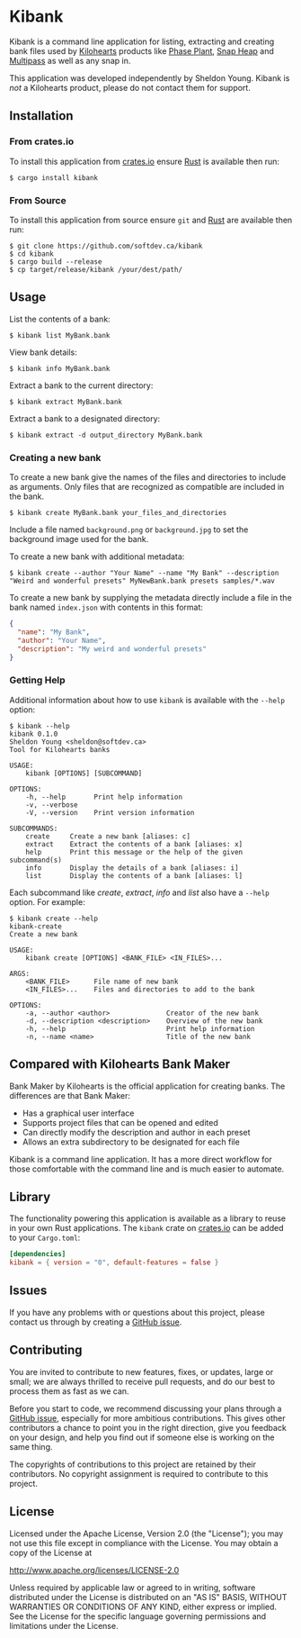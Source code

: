 # Kibank

Kibank is a command line application for listing, extracting and creating bank
files used by [Kilohearts](https://kilohearts.com) products like
[Phase Plant](https://kilohearts.com/products/phase_plant),
[Snap Heap](https://kilohearts.com/products/multipass) and
[Multipass](https://kilohearts.com/products/multipass) as well as any snap in.

This application was developed independently by Sheldon Young. Kibank is *not* 
a Kilohearts product, please do not contact them for support.

## Installation

### From crates.io

To install this application from [crates.io](https://crates.io/crates/kibank)
ensure [Rust](https://rust-lang.org) is available then run:

```shell
$ cargo install kibank
```

### From Source

To install this application from source ensure `git` and 
[Rust](https://rust-lang.org) are available then run:

```shell
$ git clone https://github.com/softdev.ca/kibank
$ cd kibank 
$ cargo build --release
$ cp target/release/kibank /your/dest/path/
```

## Usage

List the contents of a bank:

```shell
$ kibank list MyBank.bank
```

View bank details:

```shell
$ kibank info MyBank.bank
```

Extract a bank to the current directory:

```shell
$ kibank extract MyBank.bank
```

Extract a bank to a designated directory:

```shell
$ kibank extract -d output_directory MyBank.bank
```

### Creating a new bank

To create a new bank give the names of the files and directories to include as
arguments. Only files that are recognized as compatible are included in the bank.

```shell
$ kibank create MyBank.bank your_files_and_directories
```

Include a file named `background.png` or `background.jpg` to set the background
image used for the bank.

To create a new bank with additional metadata:

```shell
$ kibank create --author "Your Name" --name "My Bank" --description "Weird and wonderful presets" MyNewBank.bank presets samples/*.wav
```

To create a new bank by supplying the metadata directly include a file in the
bank named `index.json` with contents in this format:

```json
{
  "name": "My Bank",
  "author": "Your Name",
  "description": "My weird and wonderful presets"
}
```

### Getting Help

Additional information about how to use `kibank` is available with the `--help` option:

```console
$ kibank --help
kibank 0.1.0
Sheldon Young <sheldon@softdev.ca>
Tool for Kilohearts banks

USAGE:
    kibank [OPTIONS] [SUBCOMMAND]

OPTIONS:
    -h, --help       Print help information
    -v, --verbose
    -V, --version    Print version information

SUBCOMMANDS:
    create     Create a new bank [aliases: c]
    extract    Extract the contents of a bank [aliases: x]
    help       Print this message or the help of the given subcommand(s)
    info       Display the details of a bank [aliases: i]
    list       Display the contents of a bank [aliases: l]
```

Each subcommand like *create*, *extract*, *info* and *list* also have a `--help`
option. For example:

```console
$ kibank create --help
kibank-create
Create a new bank

USAGE:
    kibank create [OPTIONS] <BANK_FILE> <IN_FILES>...

ARGS:
    <BANK_FILE>      File name of new bank
    <IN_FILES>...    Files and directories to add to the bank

OPTIONS:
    -a, --author <author>              Creator of the new bank
    -d, --description <description>    Overview of the new bank
    -h, --help                         Print help information
    -n, --name <name>                  Title of the new bank
```

## Compared with Kilohearts Bank Maker

Bank Maker by Kilohearts is the official application for creating banks. The
differences are that Bank Maker:

* Has a graphical user interface
* Supports project files that can be opened and edited
* Can directly modify the description and author in each preset
* Allows an extra subdirectory to be designated for each file

Kibank is a command line application. It has a more direct workflow for those
comfortable with the command line and is much easier to automate.

## Library

The functionality powering this application is available as a library to reuse
in your own Rust applications. The `kibank` crate on 
[crates.io](https://crates.io/crates/kibank) can be added to your `Cargo.toml`:

```toml
[dependencies]
kibank = { version = "0", default-features = false }
```

## Issues

If you have any problems with or questions about this project, please contact
us through by creating a [GitHub issue](issues).

## Contributing

You are invited to contribute to new features, fixes, or updates, large or
small; we are always thrilled to receive pull requests, and do our best to
process them as fast as we can.

Before you start to code, we recommend discussing your plans through a [GitHub
issue](issues), especially for more ambitious contributions. This gives other
contributors a chance to point you in the right direction, give you feedback on
your design, and help you find out if someone else is working on the same thing.

The copyrights of contributions to this project are retained by their
contributors. No copyright assignment is required to contribute to this
project.

## License

Licensed under the Apache License, Version 2.0 (the "License"); you may not use
this file except in compliance with the License. You may obtain a copy of the 
License at

http://www.apache.org/licenses/LICENSE-2.0

Unless required by applicable law or agreed to in writing, software distributed
under the License is distributed on an "AS IS" BASIS, WITHOUT WARRANTIES OR 
CONDITIONS OF ANY KIND, either express or implied. See the License for the
specific language governing permissions and limitations under the License.

